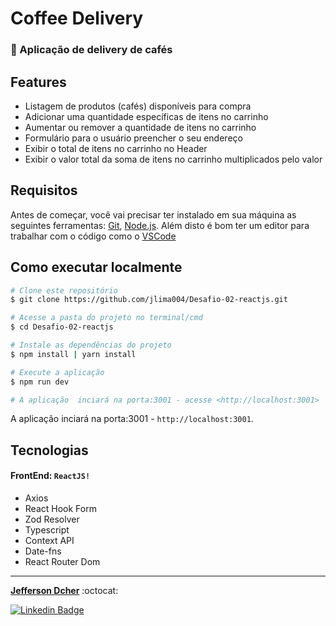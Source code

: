 # Coffee Delivery

### 🚀 Aplicação de delivery de cafés

## Features

- Listagem de produtos (cafés) disponíveis para compra
- Adicionar uma quantidade específicas de itens no carrinho
- Aumentar ou remover a quantidade de itens no carrinho
- Formulário para o usuário preencher o seu endereço
- Exibir o total de itens no carrinho no Header
- Exibir o valor total da soma de itens no carrinho multiplicados pelo valor

## Requisitos

Antes de começar, você vai precisar ter instalado em sua máquina as seguintes ferramentas:
[Git](https://git-scm.com), [Node.js](https://nodejs.org/en/). 
Além disto é bom ter um editor para trabalhar com o código como o [VSCode](https://code.visualstudio.com/)

## Como executar localmente

```bash
# Clone este repositório
$ git clone https://github.com/jlima004/Desafio-02-reactjs.git

# Acesse a pasta do projeto no terminal/cmd
$ cd Desafio-02-reactjs

# Instale as dependências do projeto
$ npm install | yarn install 

# Execute a aplicação
$ npm run dev

# A aplicação  inciará na porta:3001 - acesse <http://localhost:3001>
```

A aplicação  inciará na porta:3001 - `http://localhost:3001`.

## Tecnologias

#### FrontEnd: `ReactJS!`

- Axios
- React Hook Form
- Zod Resolver
- Typescript
- Context API
- Date-fns
- React Router Dom

---

<a href="https://github.com/jlima004"><b>Jefferson Dcher</b></a> :octocat:

[![Linkedin Badge](https://img.shields.io/badge/-Jefferson-blue?style=flat-square&logo=Linkedin&logoColor=white&link=https://www.linkedin.com/in/jefferson-dcher/)](https://www.linkedin.com/in/jefferson-dcher/) 
